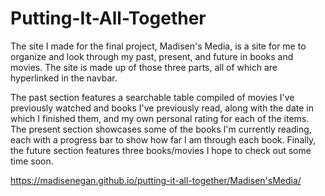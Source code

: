 # Putting-It-All-Together
The site I made for the final project, Madisen's Media, is a site for me to organize and look through my past, present, and future in books and movies. The site is made up of those three parts, all of which are hyperlinked in the navbar. 

The past section features a searchable table compiled of movies I've previously watched and books I've previously read, along with the date in which I finished them, and my own personal rating for each of the items. The present section showcases some of the books I'm currently reading, each with a progress bar to show how far I am through each book. Finally, the future section features three books/movies I hope to check out some time soon.

https://madisenegan.github.io/putting-it-all-together/Madisen'sMedia/
